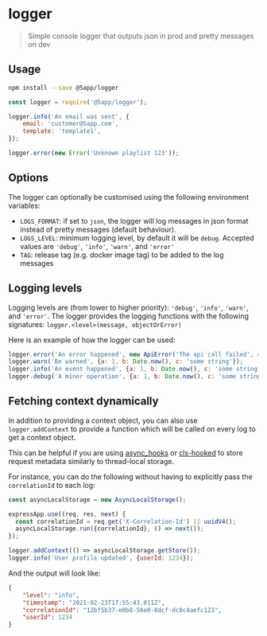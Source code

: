 # logger

> Simple console logger that outputs json in prod and pretty messages on dev

## Usage

```sh
npm install --save @5app/logger
```

```javascript
const logger = require('@5app/logger');

logger.info('An email was sent', {
	email: 'customer@5app.com',
	template: 'template1',
});

logger.error(new Error('Unknown playlist 123'));
```

## Options

The logger can optionally be customised using the following environment variables:

-   `LOGS_FORMAT`: if set to `json`, the logger will log messages in json format instead of pretty messages (default behaviour).
-   `LOGS_LEVEL`: minimum logging level, by default it will be `debug`. Accepted values are `'debug'`, `'info'`, `'warn'`, and `'error'`
-   `TAG`: release tag (e.g. docker image tag) to be added to the log messages

## Logging levels

Logging levels are (from lower to higher priority): `'debug'`, `'info'`, `'warn'`, and `'error'`.
The logger provides the logging functions with the following signatures: `logger.<level>(message, objectOrError)`

Here is an example of how the logger can be used:

```javascript
logger.error('An error happened', new ApiError('The api call failed', 404)); // will log the message, the error message, the stack trace, and the statusCode error property
logger.warn('Be warned', {a: 1, b: Date.now(), c: 'some string'});
logger.info('An event happened', {a: 1, b: Date.now(), c: 'some string'});
logger.debug('A minor operation', {a: 1, b: Date.now(), c: 'some string'});
```

## Fetching context dynamically

In addition to providing a context object, you can also use `logger.addContext` to provide a function which will be called on every log to get a context object.

This can be helpful if you are using [async_hooks](https://nodejs.org/docs/latest/api/async_hooks.html) or [cls-hooked](https://www.npmjs.com/package/cls-hooked) to store request metadata similarly to thread-local storage.

For instance, you can do the following without having to explicitly pass the `correlationId` to each log:

```javascript
const asyncLocalStorage = new AsyncLocalStorage();

expressApp.use((req, res, next) {
  const correlationId = req.get('X-Correlation-Id') || uuidV4();
  asyncLocalStorage.run({correlationId}, () => next());
});

logger.addContext(() => asyncLocalStorage.getStore());
logger.info('User profile updated', {userId: 1234});
```

And the output will look like:

```json
{
	"level": "info",
	"timestamp": "2021-02-23T17:55:43.011Z",
	"correlationId": "12bf5b37-e0b8-56e0-8dcf-dc8c4aefc123",
	"userId": 1234
}
```
